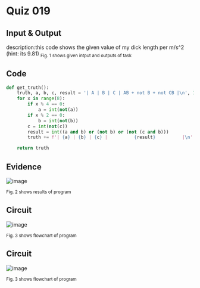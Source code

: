 # Quiz 019

## Input & Output
description:this code shows the given value of my dick length per m/s^2 (hint: its 9.81)
<sub>Fig. 1 shows given intput and outputs of task
## Code

```py
def get_truth():
    truth, a, b, c, result = '| A | B | C | AB + not B + not CB |\n', 1, 1, 1, 0 # define variables
    for x in range(8):
        if x % 4 == 0:
            a = int(not(a))
        if x % 2 == 0:
            b = int(not(b))
        c = int(not(c))
        result = int((a and b) or (not b) or (not (c and b)))
        truth += f'| {a} | {b} | {c} |          {result}          |\n'

    return truth
```

## Evidence
![image](https://github.com/Amine-Itani/Unit-1/assets/123438294/fa6f7e97-3417-4d63-9761-f511ea5b2934)

<sub>Fig. 2 shows results of program

## Circuit
![image](https://github.com/Amine-Itani/Unit-1/assets/123438294/5efc3e67-a5a9-4474-af58-65b202f46f6c)

<sub>Fig. 3 shows flowchart of program

## Circuit
![image](https://github.com/Amine-Itani/Unit-1/assets/123438294/5efc3e67-a5a9-4474-af58-65b202f46f6c)

<sub>Fig. 3 shows flowchart of program
